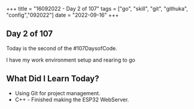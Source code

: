 +++
title = "16092022 - Day 2 of 107"
tags = ["go", "skill", "git", "githuka", "config","092022"]
date = "2022-09-16"
+++

## Day 2 of 107

Today is the second of the #107DaysofCode.

I have my work environment setup and rearing to go

## What Did I Learn Today?

* Using Git for project management.
* C++ - Finished making the ESP32 WebServer.

